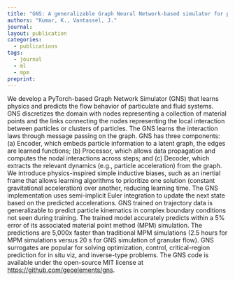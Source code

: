 ```yaml
---
title: "GNS: A generalizable Graph Neural Network-based simulator for particulate and fluid modeling"
authors: "Kumar, K., Vantassel, J."
journal: 
layout: publication
categories: 
  - publications
tags:
  - journal
  - ml
  - mpm
preprint: 
---
```


We develop a PyTorch-based Graph Network Simulator (GNS) that learns physics and predicts the flow behavior of particulate and fluid systems.  GNS discretizes the domain with nodes representing a collection of material points and the links connecting the nodes representing the local interaction between particles or clusters of particles.  The GNS learns the interaction laws through message passing on the graph.  GNS has three components: (a) Encoder, which embeds particle information to a latent graph, the edges are learned functions; (b) Processor, which allows data propagation and computes the nodal interactions across steps; and (c) Decoder, which extracts the relevant dynamics (e.g., particle acceleration) from the graph.  We introduce physics-inspired simple inductive biases, such as an inertial frame that allows learning algorithms to prioritize one solution (constant gravitational acceleration) over another, reducing learning time.  The GNS implementation uses semi-implicit Euler integration to update the next state based on the predicted accelerations.  GNS trained on trajectory data is generalizable to predict particle kinematics in complex boundary conditions not seen during training.  The trained model accurately predicts within a 5% error of its associated material point method (MPM) simulation.  The predictions are 5,000x faster than traditional MPM simulations (2.5 hours for MPM simulations versus 20 s for GNS simulation of granular flow).  GNS surrogates are popular for solving optimization, control, critical-region prediction for in situ viz, and inverse-type problems. The GNS code is available under the open-source MIT license at https://github.com/geoelements/gns.
